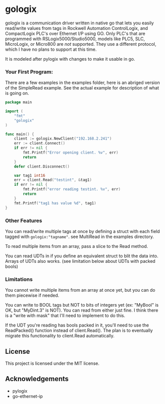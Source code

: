 # gologix

gologix is a communication driver written in native go that lets you easily read/write values from tags in Rockwell Automation ControlLogix, and CompactLogix PLC's over Ethernet I/P using GO.  Only PLC's that are programmed with RSLogix5000/Studio5000, models like PLC5, SLC, MicroLogix, or Micro800 are *not* supported.  They use a different protocol, which I have no plans to support at this time.

It is modeled after pylogix with changes to make it usable in go.

### Your First Program:

There are a few examples in the examples folder, here is an abriged version of the SimpleRead example. See the actual example for description of what is going on.

```go
package main

import (
	"fmt"
	"gologix"
)

func main() {
	client := gologix.NewClient("192.168.2.241")
	err := client.Connect()
	if err != nil {
		fmt.Printf("Error opening client. %v", err)
		return
	}
	defer client.Disconnect()

	var tag1 int16
	err = client.Read("testint", &tag1)
	if err != nil {
		fmt.Printf("error reading testint. %v", err)
        return
	}
	fmt.Printf("tag1 has value %d", tag1)
}

```



### Other Features

You can read/write multiple tags at once by defining a struct with each field tagged with `gologix:"tagname"`.  see MultiRead in the examples directory.

To read multiple items from an array, pass a slice to the Read method.

You can read UDTs in if you define an equivalent struct to blit the data into. Arrays of UDTs also works. (see limitation below about UDTs with packed bools)

### Limitations

You cannot write multiple items from an array at once yet, but you can do them piecewise if needed.

You can write to BOOL tags but NOT to bits of integers yet (ex: "MyBool" is OK, but "MyDint.3" is NOT).  You can read from either just fine.  I think there is a "write with mask" that I'll need to implement to do this.

If the UDT you're reading has bools packed in it, you'll need to use the ReadPacked() function instead of client.Read().  The plan is to eventually migrate this functionality to client.Read automatically.

## License

This project is licensed under the MIT license.

## Acknowledgements

* pylogix
* go-ethernet-ip

